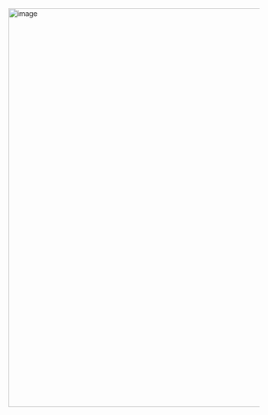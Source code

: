 <img width="741" height="798" alt="image" src="https://github.com/user-attachments/assets/e94b00b4-aeca-4c7e-91ee-00de6b3a5c9c" />
